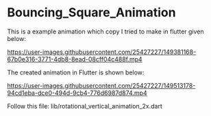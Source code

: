 # Bouncing_Square_Animation

This is a example animation which copy I tried to make in flutter given below:

https://user-images.githubusercontent.com/25427227/149381168-67b0e316-3771-4db8-8ead-08cff04c488f.mp4


The created animation in Flutter is shown below:

https://user-images.githubusercontent.com/25427227/149513178-94cd1eba-dce0-494d-9cb4-776d6987d874.mp4

Follow this file: lib/rotational_vertical_animation_2x.dart
